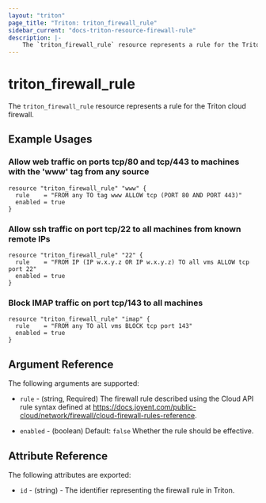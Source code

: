 ```yaml
---
layout: "triton"
page_title: "Triton: triton_firewall_rule"
sidebar_current: "docs-triton-resource-firewall-rule"
description: |-
    The `triton_firewall_rule` resource represents a rule for the Triton cloud firewall.
---
```


# triton\_firewall\_rule

The `triton_firewall_rule` resource represents a rule for the Triton cloud firewall.

## Example Usages

### Allow web traffic on ports tcp/80 and tcp/443 to machines with the 'www' tag from any source

```hcl
resource "triton_firewall_rule" "www" {
  rule    = "FROM any TO tag www ALLOW tcp (PORT 80 AND PORT 443)"
  enabled = true
}
```

### Allow ssh traffic on port tcp/22 to all machines from known remote IPs

```hcl
resource "triton_firewall_rule" "22" {
  rule    = "FROM IP (IP w.x.y.z OR IP w.x.y.z) TO all vms ALLOW tcp port 22"
  enabled = true
}
```

### Block IMAP traffic on port tcp/143 to all machines

```hcl
resource "triton_firewall_rule" "imap" {
  rule    = "FROM any TO all vms BLOCK tcp port 143"
  enabled = true
}
```

## Argument Reference

The following arguments are supported:

* `rule` - (string, Required)
    The firewall rule described using the Cloud API rule syntax defined at https://docs.joyent.com/public-cloud/network/firewall/cloud-firewall-rules-reference.

* `enabled` - (boolean)  Default: `false`
    Whether the rule should be effective.

## Attribute Reference

The following attributes are exported:

* `id` - (string) - The identifier representing the firewall rule in Triton.
